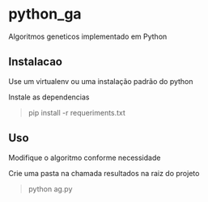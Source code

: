 # python_ga
Algoritmos geneticos implementado em Python

## Instalacao

Use um virtualenv ou uma instalação padrão do python

Instale as dependencias

> pip install -r requeriments.txt

## Uso

Modifique o algoritmo conforme necessidade

Crie uma pasta na chamada resultados na raiz do projeto

> python ag.py
